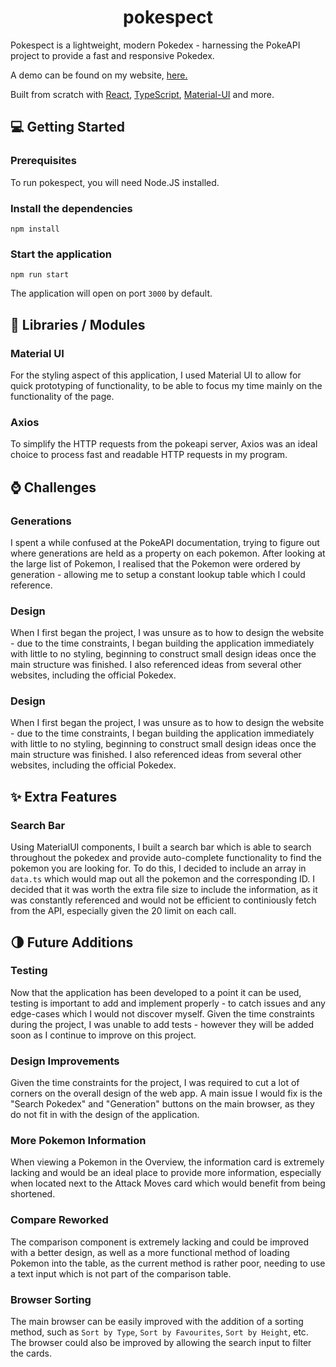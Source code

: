# <h1 align="center">pokespect</h1>
Pokespect is a lightweight, modern Pokedex - harnessing the PokeAPI project to provide a fast and responsive Pokedex.

A demo can be found on my website, [here.](https://garytate.co.uk/pokespect/#/)

Built from scratch with [React](https://reactjs.org/), [TypeScript](https://www.typescriptlang.org/), [Material-UI](https://material-ui.com/) and more.

## 💻 Getting Started
### Prerequisites

To run pokespect, you will need Node.JS installed.

### Install the dependencies

```shell
npm install
```

### Start the application

```shell
npm run start
```

The application will open on port `3000` by default.

## 📘 Libraries / Modules
### Material UI
For the styling aspect of this application, I used Material UI to allow for quick prototyping of functionality, to be able to focus my time mainly on the functionality of the page.

### Axios
To simplify the HTTP requests from the pokeapi server, Axios was an ideal choice to process fast and readable HTTP requests in my program.

## ⌚ Challenges
### Generations
I spent a while confused at the PokeAPI documentation, trying to figure out where generations are held as a property on each pokemon.  After looking at the large list of Pokemon, I realised that the Pokemon were ordered by generation - allowing me to setup a constant lookup table which I could reference.

### Design
When I first began the project, I was unsure as to how to design the website - due to the time constraints, I began building the application immediately with little to no styling, beginning to construct small design ideas once the main structure was finished.  I also referenced ideas from several other websites, including the official Pokedex.

### Design
When I first began the project, I was unsure as to how to design the website - due to the time constraints, I began building the application immediately with little to no styling, beginning to construct small design ideas once the main structure was finished.  I also referenced ideas from several other websites, including the official Pokedex.

## ✨ Extra Features
### Search Bar
Using MaterialUI components, I built a search bar which is able to search throughout the pokedex and provide auto-complete functionality to find the pokemon you are looking for.  To do this, I decided to include an array in `data.ts` which would map out all the pokemon and the corresponding ID. I decided that it was worth the extra file size to include the information, as it was constantly referenced and would not be efficient to continiously fetch from the API, especially given the 20 limit on each call.

## 🌗 Future Additions

### Testing
Now that the application has been developed to a point it can be used, testing is important to add and implement properly - to catch issues and any edge-cases which I would not discover myself.  Given the time constraints during the project, I was unable to add tests - however they will be added soon as I continue to improve on this project.
### Design Improvements
Given the time constraints for the project, I was required to cut a lot of corners on the overall design of the web app. A main issue I would fix is the "Search Pokedex" and "Generation" buttons on the main browser, as they do not fit in with the design of the application.

### More Pokemon Information
When viewing a Pokemon in the Overview, the information card is extremely lacking and would be an ideal place to provide more information, especially when located next to the Attack Moves card which would benefit from being shortened.

### Compare Reworked
The comparison component is extremely lacking and could be improved with a better design, as well as a more functional method of loading Pokemon into the table, as the current method is rather poor, needing to use a text input which is not part of the comparison table.

### Browser Sorting
The main browser can be easily improved with the addition of a sorting method, such as `Sort by Type`, `Sort by Favourites`,  `Sort by Height`, etc.  The browser could also be improved by allowing the search input to filter the cards.
